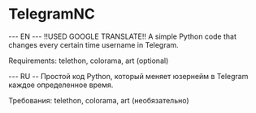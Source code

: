 # TelegramNC 
--- EN --- !!USED GOOGLE TRANSLATE!!
A simple Python code that changes every certain time username in Telegram. 

Requirements: telethon, colorama, art (optional) 


--- RU --
Простой код Python, который меняет юзернейм в Telegram каждое определенное время. 

Требования: telethon, colorama, art (необязательно)
